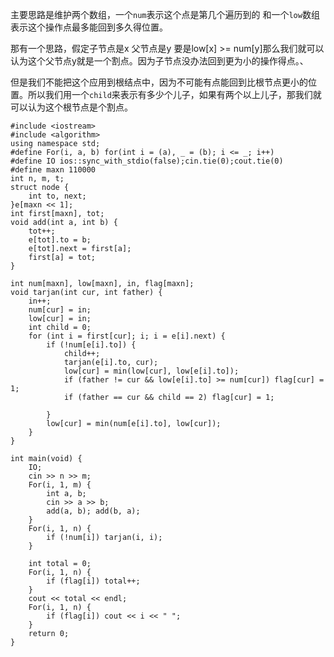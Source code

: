 主要思路是维护两个数组，一个`num`表示这个点是第几个遍历到的 和一个`low`数组 表示这个操作点最多能回到多久得位置。

那有一个思路，假定子节点是x 父节点是y 要是low[x] >= num[y]那么我们就可以认为这个父节点y就是一个割点。因为子节点没办法回到更为小的操作得点。、

但是我们不能把这个应用到根结点中，因为不可能有点能回到比根节点更小的位置。所以我们用一个`child`来表示有多少个儿子，如果有两个以上儿子，那我们就可以认为这个根节点是个割点。

```
#include <iostream>
#include <algorithm>
using namespace std;
#define For(i, a, b) for(int i = (a), _ = (b); i <= _; i++)
#define IO ios::sync_with_stdio(false);cin.tie(0);cout.tie(0)
#define maxn 110000
int n, m, t;
struct node {
	int to, next;
}e[maxn << 1];
int first[maxn], tot;
void add(int a, int b) {
	tot++;
	e[tot].to = b;
	e[tot].next = first[a];
	first[a] = tot;
}

int num[maxn], low[maxn], in, flag[maxn];
void tarjan(int cur, int father) {
	in++;
	num[cur] = in;
	low[cur] = in;
	int child = 0;
	for (int i = first[cur]; i; i = e[i].next) {
		if (!num[e[i].to]) {
			child++;
			tarjan(e[i].to, cur);
			low[cur] = min(low[cur], low[e[i].to]);
			if (father != cur && low[e[i].to] >= num[cur]) flag[cur] = 1;
			if (father == cur && child == 2) flag[cur] = 1;

		}
		low[cur] = min(num[e[i].to], low[cur]);
	}
}

int main(void) {
	IO;
	cin >> n >> m;
	For(i, 1, m) {
		int a, b;
		cin >> a >> b;
		add(a, b); add(b, a);
	}
	For(i, 1, n) {
		if (!num[i]) tarjan(i, i);
	}
	
	int total = 0;
	For(i, 1, n) {
		if (flag[i]) total++;
	}
	cout << total << endl;
	For(i, 1, n) {
		if (flag[i]) cout << i << " ";
	}
    return 0;
}
```
